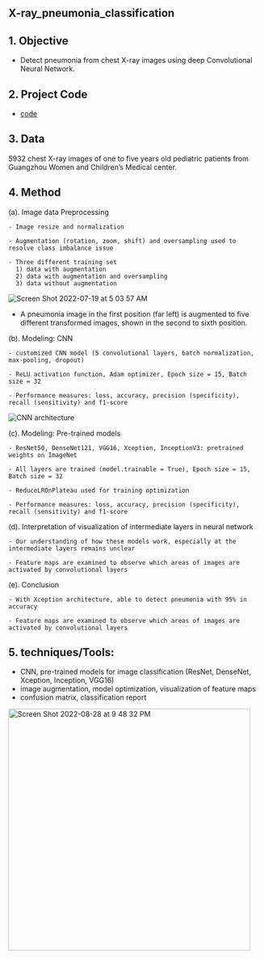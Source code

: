 ## X-ray_pneumonia_classification

## 1. Objective 
- Detect pneumonia from chest X-ray images using deep Convolutional Neural Network.  
        
## 2. Project Code  
- <a href="https://github.com/katehee/X-ray_pneumonia_classification/blob/master/pneumonia.ipynb" target="_blank">code</a>

## 3. Data 
5932 chest X-ray images of one to five years old pediatric patients from Guangzhou Women and Children’s Medical center.

## 4. Method 

 (a). Image data Preprocessing
 
	- Image resize and normalization 
  
	- Augmentation (rotation, zoom, shift) and oversampling used to resolve class imbalance issue  
	
	- Three different training set
      1) data with augmentation
      2) data with augmentation and oversampling
      3) data without augmentation
![Screen Shot 2022-07-19 at 5 03 57 AM](https://user-images.githubusercontent.com/89289320/179712058-16ff99ad-8b2a-4405-ba1e-9c08ba7daf10.png)

- A pneumonia image in the first position (far left) is augmented to five different transformed images, shown in the second to sixth position.

 (b). Modeling: CNN
 
	- customized CNN model (5 convolutional layers, batch normalization, max-pooling, dropout) 
    
	- ReLU activation function, Adam optimizer, Epoch size = 15, Batch size = 32 
  
	- Performance measures: loss, accuracy, precision (specificity), recall (sensitivity) and f1-score 
  
	
![CNN architecture](https://user-images.githubusercontent.com/89289320/179708419-8f5ff198-8a4c-447c-ae5a-9bc4a2fdb282.png)
  
  
 (c). Modeling: Pre-trained models
 
	- ResNet50, DenseNet121, VGG16, Xception, InceptionV3: pretrained weights on ImageNet
  
	- All layers are trained (model.trainable = True), Epoch size = 15, Batch size = 32   
  
	- ReduceLROnPlateau used for training optimization  
  
	- Performance measures: loss, accuracy, precision (specificity), recall (sensitivity) and f1-score
  
	

   (d). Interpretation of visualization of intermediate layers in neural network 
 
	- Our understanding of how these models work, especially at the intermediate layers remains unclear
  
	- Feature maps are examined to observe which areas of images are activated by convolutional layers  
  
	
   (e). Conclusion 
 
	- With Xception architecture, able to detect pneumonia with 95% in accuracy
  
	- Feature maps are examined to observe which areas of images are activated by convolutional layers  
  
## 5. techniques/Tools: 
- CNN, pre-trained models for image classification (ResNet, DenseNet, Xception, Inception, VGG16) 
- image augmentation, model optimization, visualization of feature maps 
- confusion matrix, classification report 

<img width="479" alt="Screen Shot 2022-08-28 at 9 48 32 PM" src="https://user-images.githubusercontent.com/89289320/187107049-520cdef4-b336-4623-9289-8bcbbd8db432.png">

